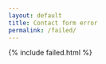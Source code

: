 ```yaml
---
layout: default
title: Contact form error
permalink: /failed/
---
```


{% include failed.html %}
